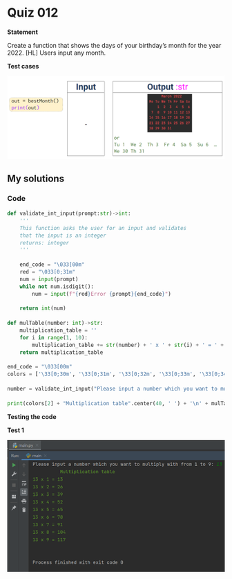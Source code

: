 # Quiz 012
**Statement**

Create a function that shows the days of your birthday’s month for the year 2022. [HL]  Users input any month.

**Test cases**

![](https://github.com/2024sabuhiabbasov/Unit-1/blob/main/Quizzes/Images/Quiz%20011%20-test%20cases.png)

## My solutions
### Code
```.py
def validate_int_input(prompt:str)->int:
    '''
    This function asks the user for an input and validates
    that the input is an integer
    returns: integer
    '''

    end_code = "\033[00m"
    red = "\033[0;31m"
    num = input(prompt)
    while not num.isdigit():
        num = input(f"{red}Error {prompt}{end_code}")

    return int(num)

def mulTable(number: int)->str:
    multiplication_table = ''
    for i in range(1, 10):
        multiplication_table += str(number) + ' x ' + str(i) + ' = ' + str(number * i) + '\n'
    return multiplication_table

end_code = "\033[00m"
colors = ['\33[0;30m', '\33[0;31m', '\33[0;32m', '\33[0;33m', '\33[0;34m', '\33[0;35m', '\33[0;36m']

number = validate_int_input("Please input a number which you want to multiply with from 1 to 9: ")

print(colors[2] + "Multiplication table".center(40, ' ') + '\n' + mulTable(number) + end_code)
```

**Testing the code**

**Test 1**

![](https://github.com/2024sabuhiabbasov/Unit-1/blob/main/Quizzes/Images/Quiz%20012%20-%20testing%20the%20code.png)
